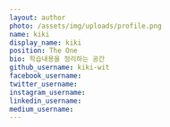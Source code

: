 ```yaml
---
layout: author
photo: /assets/img/uploads/profile.png
name: kiki
display_name: kiki
position: The One
bio: 학습내용을 정리하는 공간
github_username: kiki-wit
facebook_username: 
twitter_username: 
instagram_username: 
linkedin_username: 
medium_username: 
---
```


